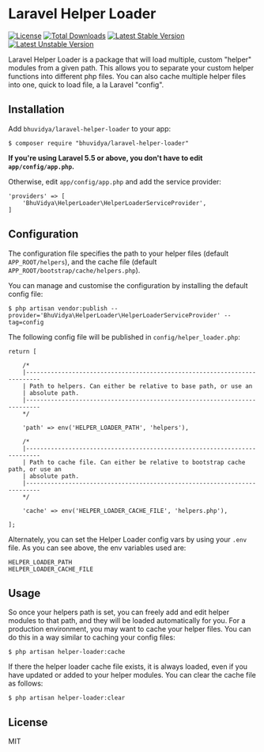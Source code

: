 # Laravel Helper Loader

[![License](https://poser.pugx.org/bhuvidya/laravel-helper-loader/license?format=flat-square)](https://packagist.org/packages/bhuvidya/laravel-helper-loader)
[![Total Downloads](https://poser.pugx.org/bhuvidya/laravel-helper-loader/downloads?format=flat-square)](https://packagist.org/packages/bhuvidya/laravel-helper-loader)
[![Latest Stable Version](https://poser.pugx.org/bhuvidya/laravel-helper-loader/v/stable?format=flat-square)](https://packagist.org/packages/bhuvidya/laravel-helper-loader)
[![Latest Unstable Version](https://poser.pugx.org/bhuvidya/laravel-helper-loader/v/unstable?format=flat-square)](https://packagist.org/packages/bhuvidya/laravel-helper-loader)


Laravel Helper Loader is a package that will load multiple, custom "helper" modules from a given path. 
This allows you to separate your custom helper functions into different php files. You can also
cache multiple helper files into one, quick to load file, a la Laravel "config".

## Installation

Add `bhuvidya/laravel-helper-loader` to your app:

    $ composer require "bhuvidya/laravel-helper-loader"
    

**If you're using Laravel 5.5 or above, you don't have to edit `app/config/app.php`.**

Otherwise, edit `app/config/app.php` and add the service provider:

    'providers' => [
        'BhuVidya\HelperLoader\HelperLoaderServiceProvider',
    ]


## Configuration

The configuration file specifies the path to your helper files (default `APP_ROOT/helpers`), and
the cache file (default `APP_ROOT/bootstrap/cache/helpers.php`).

You can manage and customise the configuration by installing the default config file:

```shell
$ php artisan vendor:publish --provider='BhuVidya\HelperLoader\HelperLoaderServiceProvider' --tag=config
```

The following config file will be published in `config/helper_loader.php`:

```
return [

    /*
    |--------------------------------------------------------------------------
    | Path to helpers. Can either be relative to base path, or use an
    | absolute path.
    |--------------------------------------------------------------------------
    */

    'path' => env('HELPER_LOADER_PATH', 'helpers'),

    /*
    |--------------------------------------------------------------------------
    | Path to cache file. Can either be relative to bootstrap cache path, or use an
    | absolute path.
    |--------------------------------------------------------------------------
    */

    'cache' => env('HELPER_LOADER_CACHE_FILE', 'helpers.php'),

];
```

Alternately, you can set the Helper Loader config vars by using your `.env` file. As you can
see above, the env variables used are:

```
HELPER_LOADER_PATH
HELPER_LOADER_CACHE_FILE
```

## Usage

So once your helpers path is set, you can freely add and edit helper modules to that path, and they
will be loaded automatically for you. For a production environment, you may want to cache your helper
files. You can do this in a way similar to caching your config files:

```
$ php artisan helper-loader:cache
```

If there the helper loader cache file exists, it is always loaded, even if you have updated or added to
your helper modules. You can clear the cache file as follows:

```
$ php artisan helper-loader:clear
```


## License

MIT

